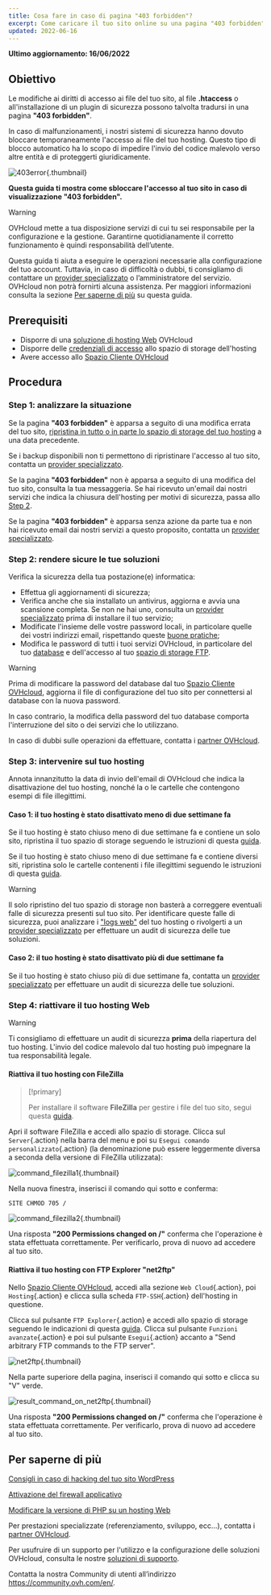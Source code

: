 ```yaml
---
title: Cosa fare in caso di pagina "403 forbidden"?
excerpt: Come caricare il tuo sito online su una pagina "403 forbidden"
updated: 2022-06-16
---
```


**Ultimo aggiornamento: 16/06/2022**

## Obiettivo

Le modifiche ai diritti di accesso ai file del tuo sito, al file **.htaccess** o all'installazione di un plugin di sicurezza possono talvolta tradursi in una pagina **"403 forbidden"**.

In caso di malfunzionamenti, i nostri sistemi di sicurezza hanno dovuto bloccare temporaneamente l'accesso ai file del tuo hosting. Questo tipo di blocco automatico ha lo scopo di impedire l'invio del codice malevolo verso altre entità e di proteggerti giuridicamente.

![403error](images/403error.png){.thumbnail}

**Questa guida ti mostra come sbloccare l'accesso al tuo sito in caso di visualizzazione "403 forbidden".**

> [!warning]
>
> OVHcloud mette a tua disposizione servizi di cui tu sei responsabile per la configurazione e la gestione. Garantirne quotidianamente il corretto funzionamento è quindi responsabilità dell’utente.
>
> Questa guida ti aiuta a eseguire le operazioni necessarie alla configurazione del tuo account. Tuttavia, in caso di difficoltà o dubbi, ti consigliamo di contattare un [provider specializzato](https://partner.ovhcloud.com/it/directory/) o l’amministratore del servizio. OVHcloud non potrà fornirti alcuna assistenza. Per maggiori informazioni consulta la sezione [Per saperne di più](#gofurther) su questa guida.
>

## Prerequisiti

- Disporre di una [soluzione di hosting Web](https://www.ovhcloud.com/it/web-hosting/) OVHcloud
- Disporre delle [credenziali di accesso](/pages/web/hosting/ftp_connection#step-1-recupera-i-dati-necessari-a-effettuare-laccesso) allo spazio di storage dell'hosting
- Avere accesso allo [Spazio Cliente OVHcloud](https://www.ovh.com/auth/?action=gotomanager&from=https://www.ovh.it/&ovhSubsidiary=it)

## Procedura

### Step 1: analizzare la situazione

Se la pagina **"403 forbidden"** è apparsa a seguito di una modifica errata del tuo sito, [ripristina in tutto o in parte lo spazio di storage del tuo hosting](/pages/web/hosting/ftp_save_and_backup) a una data precedente.

Se i backup disponibili non ti permettono di ripristinare l'accesso al tuo sito, contatta un [provider specializzato](https://partner.ovhcloud.com/it/directory/).

Se la pagina **"403 forbidden"** non è apparsa a seguito di una modifica del tuo sito, consulta la tua messaggeria. Se hai ricevuto un'email dai nostri servizi che indica la chiusura dell'hosting per motivi di sicurezza, passa allo [Step 2](#step2).

Se la pagina **"403 forbidden"** è apparsa senza azione da parte tua e non hai ricevuto email dai nostri servizi a questo proposito, contatta un [provider specializzato](https://partner.ovhcloud.com/it/directory/).

### Step 2: rendere sicure le tue soluzioni <a name="step2"></a>

Verifica la sicurezza della tua postazione(e) informatica:

- Effettua gli aggiornamenti di sicurezza;
- Verifica anche che sia installato un antivirus, aggiorna e avvia una scansione completa. Se non ne hai uno, consulta un [provider specializzato](https://partner.ovhcloud.com/it/directory/) prima di installare il tuo servizio;
- Modificate l'insieme delle vostre password locali, in particolare quelle dei vostri indirizzi email, rispettando queste [buone pratiche](/pages/account/customer/manage-ovh-password#genera-una-password-efficace);
- Modifica le password di tutti i tuoi servizi OVHcloud, in particolare del tuo [database](../modificare-password-database/) e dell'accesso al tuo [spazio di storage FTP](/pages/web/hosting/ftp_change_password).

> [!warning]
>
> Prima di modificare la password del database dal tuo [Spazio Cliente OVHcloud](https://www.ovh.com/auth/?action=gotomanager&from=https://www.ovh.it/&ovhSubsidiary=it), aggiorna il file di configurazione del tuo sito per connettersi al database con la nuova password.
>
> In caso contrario, la modifica della password del tuo database comporta l'interruzione del sito o dei servizi che lo utilizzano.
>
> In caso di dubbi sulle operazioni da effettuare, contatta i [partner OVHcloud](https://partner.ovhcloud.com/it/directory/).
>

### Step 3: intervenire sul tuo hosting

Annota innanzitutto la data di invio dell'email di OVHcloud che indica la disattivazione del tuo hosting, nonché la o le cartelle che contengono esempi di file illegittimi.

#### Caso 1: il tuo hosting è stato disattivato meno di due settimane fa

Se il tuo hosting è stato chiuso meno di due settimane fa e contiene un solo sito, ripristina il tuo spazio di storage seguendo le istruzioni di questa [guida](/pages/web/hosting/ftp_save_and_backup#ripristina-i-dati-dello-storage-dallo-spazio-cliente-ovh).

Se il tuo hosting è stato chiuso meno di due settimane fa e contiene diversi siti, ripristina solo le cartelle contenenti i file illegittimi seguendo le istruzioni di questa [guida](/pages/web/hosting/ftp_save_and_backup#ripristina-un-file-da-un-software-o-uninterfaccia-web).

> [!warning]
>
> Il solo ripristino del tuo spazio di storage non basterà a correggere eventuali falle di sicurezza presenti sul tuo sito.
> Per identificare queste falle di sicurezza, puoi analizzare i ["logs web"](/pages/web/hosting/logs_and_statistics#logs) del tuo hosting o rivolgerti a un [provider specializzato](https://partner.ovhcloud.com/it/directory/) per effettuare un audit di sicurezza delle tue soluzioni.
>

#### Caso 2: il tuo hosting è stato disattivato più di due settimane fa

Se il tuo hosting è stato chiuso più di due settimane fa, contatta un [provider specializzato](https://partner.ovhcloud.com/it/directory/) per effettuare un audit di sicurezza delle tue soluzioni. 

### Step 4: riattivare il tuo hosting Web <a name="reactivate-web-hosting"></a>

> [!warning]
>
> Ti consigliamo di effettuare un audit di sicurezza **prima** della riapertura del tuo hosting. L'invio del codice malevolo dal tuo hosting può impegnare la tua responsabilità legale.
>

#### Riattiva il tuo hosting con FileZilla

> [!primary]
>
> Per installare il software **FileZilla** per gestire i file del tuo sito, segui questa [guida](/pages/web/hosting/ftp_filezilla_user_guide).
>

Apri il software FileZilla e accedi allo spazio di storage. Clicca sul `Server`{.action} nella barra del menu e poi su `Esegui comando personalizzato`{.action} (la denominazione può essere leggermente diversa a seconda della versione di FileZilla utilizzata):

![command_filezilla1](images/command_filezilla1.png){.thumbnail}

Nella nuova finestra, inserisci il comando qui sotto e conferma:

```
SITE CHMOD 705 /
```

![command_filezilla2](images/command_filezilla2.png){.thumbnail}

Una risposta **"200 Permissions changed on /"** conferma che l'operazione è stata effettuata correttamente. Per verificarlo, prova di nuovo ad accedere al tuo sito.

#### Riattiva il tuo hosting con FTP Explorer "net2ftp"

Nello [Spazio Cliente OVHcloud](https://www.ovh.com/auth/?action=gotomanager&from=https://www.ovh.it/&ovhSubsidiary=it), accedi alla sezione `Web Cloud`{.action}, poi `Hosting`{.action} e clicca sulla scheda `FTP-SSH`{.action} dell'hosting in questione.

Clicca sul pulsante `FTP Explorer`{.action} e accedi allo spazio di storage seguendo le indicazioni di questa [guida](/pages/web/hosting/ftp_connection#1-ftp-explorer). Clicca sul pulsante `Funzioni avanzate`{.action} e poi sul pulsante `Esegui`{.action} accanto a "Send arbitrary FTP commands to the FTP server".

![net2ftp](images/net2ftp.png){.thumbnail}

Nella parte superiore della pagina, inserisci il comando qui sotto e clicca su "V" verde.

![result_command_on_net2ftp](images/result_command_on_net2ftp.png){.thumbnail}

Una risposta **"200 Permissions changed on /"** conferma che l'operazione è stata effettuata correttamente. Per verificarlo, prova di nuovo ad accedere al tuo sito.

## Per saperne di più <a name="gofurther"></a>

[Consigli in caso di hacking del tuo sito WordPress](/pages/web/hosting/cms_what_to_do_if_your_site_is_hacked)

[Attivazione del firewall applicativo](/pages/web/hosting/multisites_activating_application_firewall)

[Modificare la versione di PHP su un hosting Web](/pages/web/hosting/php_configure_php_on_your_web_hosting_2014)

Per prestazioni specializzate (referenziamento, sviluppo, ecc...), contatta i [partner OVHcloud](https://partner.ovhcloud.com/it/directory/).

Per usufruire di un supporto per l'utilizzo e la configurazione delle soluzioni OVHcloud, consulta le nostre [soluzioni di supporto](https://www.ovhcloud.com/it/support-levels/).

Contatta la nostra Community di utenti all’indirizzo <https://community.ovh.com/en/>.